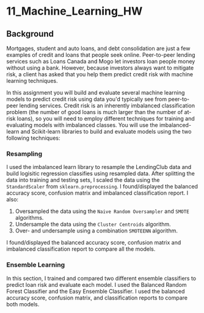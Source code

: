 # 11_Machine_Learning_HW

## Background

Mortgages, student and auto loans, and debt consolidation are just a few examples of credit and loans that people seek online. Peer-to-peer lending services such as Loans Canada and Mogo let investors loan people money without using a bank. However, because investors always want to mitigate risk, a client has asked that you help them predict credit risk with machine learning techniques.

In this assignment you will build and evaluate several machine learning models to predict credit risk using data you'd typically see from peer-to-peer lending services. Credit risk is an inherently imbalanced classification problem (the number of good loans is much larger than the number of at-risk loans), so you will need to employ different techniques for training and evaluating models with imbalanced classes. You will use the imbalanced-learn and Scikit-learn libraries to build and evaluate models using the two following techniques:


### Resampling

I used the imbalanced learn library to resample the LendingClub data and build logisitic regression classifies using resampled data. After splitting the data into training and testing sets, I scaled the data using the `StandardScaler` from `sklearn.preprocessing`. 
I found/displayed the balanced accuracy score, confusion matrix and imbalanced classification report.
I also:
1. Oversampled the data using the `Naive Random Oversampler` and `SMOTE` algorithms.
2. Undersample the data using the `Cluster Centroids` algorithm.
3. Over- and undersample using a combination `SMOTEENN` algorithm.

I found/displayed the balanced accuracy score, confusion matrix and imbalanced classification report to compare all the models.

### Ensemble Learning

In this section, I trained and compared two different ensemble classifiers to predict loan risk and evaluate each model.
I used the Balanced Random Forest Classifier and the Easy Ensemble Classifier.
I used the balanced accuracy score, confusion matrix, and classification reports to compare both models.
